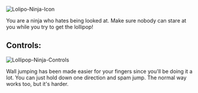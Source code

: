 
![Lolipo-Ninja-Icon](https://img.itch.zone/aW1nLzEwODEzMDQucG5n/original/Eg3oTV.png)

You are a ninja who hates being looked at. Make sure nobody can stare at you while you try to get the lollipop!

## Controls:

![Lollipop-Ninja-Controls](https://user-images.githubusercontent.com/109220196/214248629-49782a80-4a7d-4128-94bb-957f522e0374.png)

Wall jumping has been made easier for your fingers since you'll be doing it a lot. You can just hold down one direction and spam jump. The normal way works too, but it's harder.
